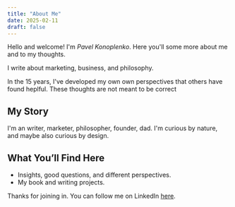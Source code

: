 ```yaml
---
title: "About Me"
date: 2025-02-11
draft: false
---
```


Hello and welcome! I'm *Pavel Konoplenko*. Here you'll some more about me and to my thoughts.  

I write about marketing, business, and philosophy.

In the 15 years, I've developed my own own perspectives that others have found heplful. These thoughts are not meant to be correct

## My Story
I'm an writer, marketer, philosopher, founder, dad. I'm curious by nature, and maybe also curious by design. 

## What You’ll Find Here
- Insights, good questions, and different perspectives.
- My book and writing projects.

Thanks for joining in. You can follow me on LinkedIn [here](https://www.linkedin.com/in/pavelnovel).
